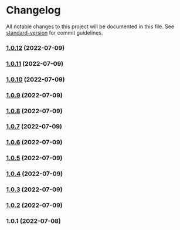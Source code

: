 # Changelog

All notable changes to this project will be documented in this file. See [standard-version](https://github.com/conventional-changelog/standard-version) for commit guidelines.

### [1.0.12](https://github.com/chtew/hackathon-digiweek-wob/compare/v1.0.11...v1.0.12) (2022-07-09)

### [1.0.11](https://github.com/chtew/hackathon-digiweek-wob/compare/v1.0.10...v1.0.11) (2022-07-09)

### [1.0.10](https://github.com/chtew/hackathon-digiweek-wob/compare/v1.0.9...v1.0.10) (2022-07-09)

### [1.0.9](https://github.com/chtew/hackathon-digiweek-wob/compare/v1.0.8...v1.0.9) (2022-07-09)

### [1.0.8](https://github.com/chtew/hackathon-digiweek-wob/compare/v1.0.7...v1.0.8) (2022-07-09)

### [1.0.7](https://github.com/chtew/hackathon-digiweek-wob/compare/v1.0.6...v1.0.7) (2022-07-09)

### [1.0.6](https://github.com/chtew/hackathon-digiweek-wob/compare/v1.0.5...v1.0.6) (2022-07-09)

### [1.0.5](https://github.com/chtew/hackathon-digiweek-wob/compare/v1.0.4...v1.0.5) (2022-07-09)

### [1.0.4](https://github.com/chtew/hackathon-digiweek-wob/compare/v1.0.3...v1.0.4) (2022-07-09)

### [1.0.3](https://github.com/chtew/hackathon-digiweek-wob/compare/v1.0.2...v1.0.3) (2022-07-09)

### [1.0.2](https://github.com/chtew/hackathon-digiweek-wob/compare/v1.0.1...v1.0.2) (2022-07-09)

### 1.0.1 (2022-07-08)
